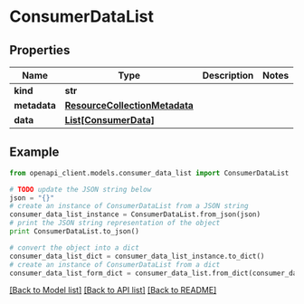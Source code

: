 # ConsumerDataList


## Properties
Name | Type | Description | Notes
------------ | ------------- | ------------- | -------------
**kind** | **str** |  | 
**metadata** | [**ResourceCollectionMetadata**](ResourceCollectionMetadata.md) |  | 
**data** | [**List[ConsumerData]**](ConsumerData.md) |  | 

## Example

```python
from openapi_client.models.consumer_data_list import ConsumerDataList

# TODO update the JSON string below
json = "{}"
# create an instance of ConsumerDataList from a JSON string
consumer_data_list_instance = ConsumerDataList.from_json(json)
# print the JSON string representation of the object
print ConsumerDataList.to_json()

# convert the object into a dict
consumer_data_list_dict = consumer_data_list_instance.to_dict()
# create an instance of ConsumerDataList from a dict
consumer_data_list_form_dict = consumer_data_list.from_dict(consumer_data_list_dict)
```
[[Back to Model list]](../ccloud/README.md#documentation-for-models) [[Back to API list]](../ccloud/README.md#documentation-for-api-endpoints) [[Back to README]](../ccloud/README.md)


